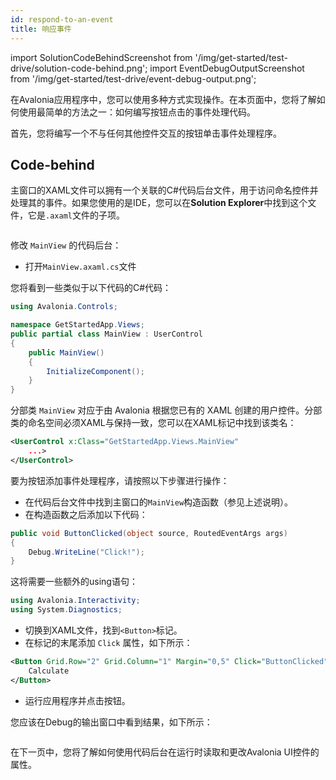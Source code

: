 ```yaml
---
id: respond-to-an-event
title: 响应事件
---
```


import SolutionCodeBehindScreenshot from '/img/get-started/test-drive/solution-code-behind.png';
import EventDebugOutputScreenshot from '/img/get-started/test-drive/event-debug-output.png';

在Avalonia应用程序中，您可以使用多种方式实现操作。在本页面中，您将了解如何使用最简单的方法之一：如何编写按钮点击的事件处理代码。

首先，您将编写一个不与任何其他控件交互的按钮单击事件处理程序。

## Code-behind

主窗口的XAML文件可以拥有一个关联的C#代码后台文件，用于访问命名控件并处理其的事件。如果您使用的是IDE，您可以在**Solution Explorer**中找到这个文件，它是`.axaml`文件的子项。

<img className="center" src={SolutionCodeBehindScreenshot} alt="" />

修改 `MainView` 的代码后台：

- 打开`MainView.axaml.cs`文件

您将看到一些类似于以下代码的C#代码：

```csharp
using Avalonia.Controls;

namespace GetStartedApp.Views;
public partial class MainView : UserControl
{
    public MainView()
    {
        InitializeComponent();
    }
}
```

分部类 `MainView` 对应于由 Avalonia 根据您已有的 XAML 创建的用户控件。分部类的命名空间必须XAML与保持一致，您可以在XAML标记中找到该类名：

```xml
<UserControl x:Class="GetStartedApp.Views.MainView"
    ...>
</UserControl>
```

要为按钮添加事件处理程序，请按照以下步骤进行操作：

- 在代码后台文件中找到主窗口的`MainView`构造函数（参见上述说明）。
- 在构造函数之后添加以下代码：

```csharp
public void ButtonClicked(object source, RoutedEventArgs args)
{
    Debug.WriteLine("Click!");
}
```

这将需要一些额外的using语句：

```cs
using Avalonia.Interactivity;
using System.Diagnostics;
```

- 切换到XAML文件，找到`<Button>`标记。
- 在标记的末尾添加 `Click` 属性，如下所示：

```xml
<Button Grid.Row="2" Grid.Column="1" Margin="0,5" Click="ButtonClicked">
    Calculate
</Button>
```

- 运行应用程序并点击按钮。

您应该在Debug的输出窗口中看到结果，如下所示：

<img className="center" src={EventDebugOutputScreenshot} alt="" />

在下一页中，您将了解如何使用代码后台在运行时读取和更改Avalonia UI控件的属性。